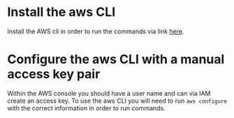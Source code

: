 # Install the aws CLI

Install the AWS cli in order to run the commands via link [here](https://docs.aws.amazon.com/cli/latest/userguide/getting-started-install.html).

# Configure the aws CLI with a manual access key pair

Within the AWS console you should have a user name and can via IAM create
an access key. To use the aws CLI you will need to run
`aws configure` with the correct information in order to run commands.
